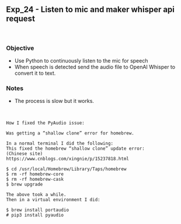 ## Exp_24 - Listen to mic and maker whisper api request
<br>

### Objective

- Use Python to continuously listen to the mic for speech
- When speech is detected send the audio file to OpenAI Whisper to convert it to text.

### Notes
- The process is slow but it works.

<br>

```
How I fixed the PyAudio issue:

Was getting a “shallow clone” error for homebrew.

In a normal terminal I did the following:
This fixed the homebrew “shallow clone” update error:
(Chinese site)
https://www.cnblogs.com/xingnie/p/15237818.html

$ cd /usr/local/Homebrew/Library/Taps/homebrew
$ rm -rf homebrew-core
$ rm -rf homebrew-cask
$ brew upgrade

The above took a while. 
Then in a virtual environment I did:

$ brew install portaudio
# pip3 install pyaudio

```
